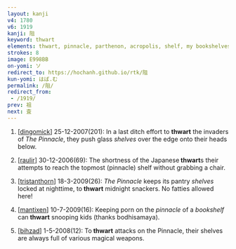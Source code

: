 ```yaml
---
layout: kanji
v4: 1780
v6: 1919
kanji: 阻
keyword: thwart
elements: thwart, pinnacle, parthenon, acropolis, shelf, my bookshelves
strokes: 8
image: E998BB
on-yomi: ソ
redirect_to: https://hochanh.github.io/rtk/阻
kun-yomi: はば.む
permalink: /阻/
redirect_from:
 - /1919/
prev: 祖
next: 査
---
```


1) [<a href="http://kanji.koohii.com/profile/dingomick">dingomick</a>] 25-12-2007(201): In a last ditch effort to <strong>thwart</strong> the invaders of <em>The Pinnacle</em>, they push glass <em>shelves</em> over the edge onto their heads below.

2) [<a href="http://kanji.koohii.com/profile/raulir">raulir</a>] 30-12-2006(69): The shortness of the Japanese<strong> thwart</strong>s their attempts to reach the topmost (pinnacle) shelf without grabbing a chair.

3) [<a href="http://kanji.koohii.com/profile/tristanthorn">tristanthorn</a>] 18-3-2009(26): <em>The Pinnacle</em> keeps its pantry <em>shelves</em> locked at nighttime, to<strong> thwart</strong> midnight snackers. No fatties allowed here!

4) [<a href="http://kanji.koohii.com/profile/mantixen">mantixen</a>] 10-7-2009(16): Keeping porn on the <em>pinnacle</em> of a <em>bookshelf</em> can<strong> thwart</strong> snooping kids (thanks bodhisamaya).

5) [<a href="http://kanji.koohii.com/profile/bihzad">bihzad</a>] 1-5-2008(12): To<strong> thwart</strong> attacks on the Pinnacle, their shelves are always full of various magical weapons.


